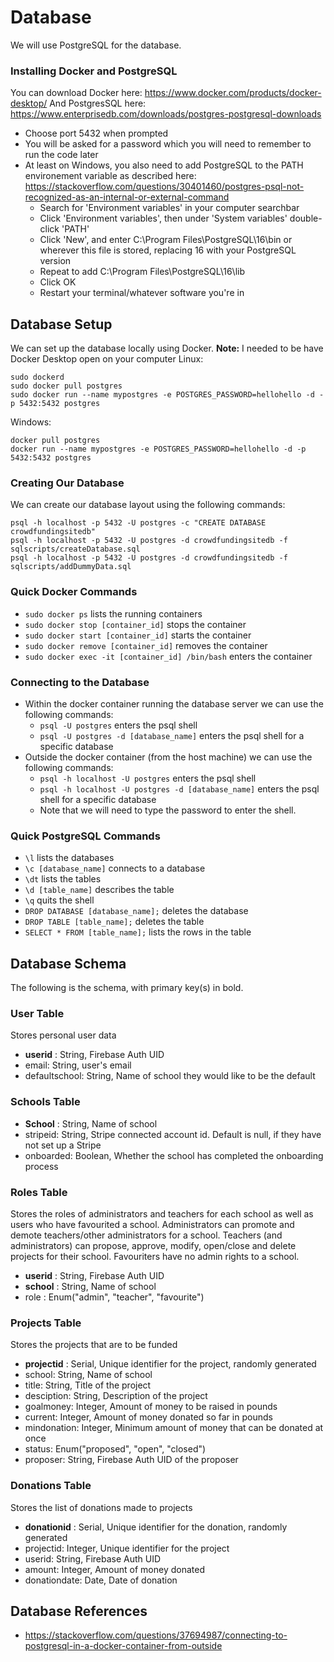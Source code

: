# Database
We will use PostgreSQL for the database. 

### Installing Docker and PostgreSQL
You can download Docker here: https://www.docker.com/products/docker-desktop/
And PostgresSQL here: https://www.enterprisedb.com/downloads/postgres-postgresql-downloads
- Choose port 5432 when prompted
- You will be asked for a password which you will need to remember to run the code later
- At least on Windows, you also need to add PostgreSQL to the PATH environement variable as described here: https://stackoverflow.com/questions/30401460/postgres-psql-not-recognized-as-an-internal-or-external-command
    - Search for 'Environment variables' in your computer searchbar
    - Click 'Environment variables', then under 'System variables' double-click 'PATH'
    - Click 'New', and enter C:\Program Files\PostgreSQL\16\bin or wherever this file is stored, replacing 16 with your PostgreSQL version
    - Repeat to add C:\Program Files\PostgreSQL\16\lib
    - Click OK
    - Restart your terminal/whatever software you're in

## Database Setup
We can set up the database locally using Docker.
**Note:** I needed to be have Docker Desktop open on your computer
Linux:
```
sudo dockerd
sudo docker pull postgres
sudo docker run --name mypostgres -e POSTGRES_PASSWORD=hellohello -d -p 5432:5432 postgres
```
Windows:
```
docker pull postgres
docker run --name mypostgres -e POSTGRES_PASSWORD=hellohello -d -p 5432:5432 postgres
```

### Creating Our Database
We can create our database layout using the following commands:
```
psql -h localhost -p 5432 -U postgres -c "CREATE DATABASE crowdfundingsitedb"
psql -h localhost -p 5432 -U postgres -d crowdfundingsitedb -f sqlscripts/createDatabase.sql
psql -h localhost -p 5432 -U postgres -d crowdfundingsitedb -f sqlscripts/addDummyData.sql
```

### Quick Docker Commands
- `sudo docker ps` lists the running containers
- `sudo docker stop [container_id]` stops the container
- `sudo docker start [container_id]` starts the container
- `sudo docker remove [container_id]` removes the container
- `sudo docker exec -it [container_id] /bin/bash` enters the container

### Connecting to the Database
- Within the docker container running the database server we can use the following commands:
    - `psql -U postgres` enters the psql shell
    - `psql -U postgres -d [database_name]` enters the psql shell for a specific database
- Outside the docker container (from the host machine) we can use the following commands:
    - `psql -h localhost -U postgres` enters the psql shell
    - `psql -h localhost -U postgres -d [database_name]` enters the psql shell for a specific database
    - Note that we will need to type the password to enter the shell.

### Quick PostgreSQL Commands
- `\l` lists the databases
- `\c [database_name]` connects to a database
- `\dt` lists the tables
- `\d [table_name]` describes the table
- `\q` quits the shell
- `DROP DATABASE [database_name];` deletes the database
- `DROP TABLE [table_name];` deletes the table
- `SELECT * FROM [table_name];` lists the rows in the table


## Database Schema
The following is the schema, with primary key(s) in bold.
### User Table
Stores personal user data
- **userid** : String, Firebase Auth UID
- email: String, user's email
- defaultschool: String, Name of school they would like to be the default

### Schools Table
- **School** : String, Name of school
- stripeid: String, Stripe connected account id. Default is null, if they have not set up a Stripe
- onboarded: Boolean, Whether the school has completed the onboarding process

### Roles Table
Stores the roles of administrators and teachers for each school as well as users who have favourited a school. Administrators can promote and demote teachers/other administrators for a school. Teachers (and administrators) can propose, approve, modify, open/close and delete projects for their school. Favouriters have no admin rights to a school.

- **userid** : String, Firebase Auth UID
- **school** : String, Name of school
- role : Enum("admin", "teacher", "favourite")

### Projects Table
Stores the projects that are to be funded
- **projectid** : Serial, Unique identifier for the project, randomly generated
- school: String, Name of school
- title: String, Title of the project
- desciption: String, Description of the project
- goalmoney: Integer, Amount of money to be raised in pounds
- current: Integer, Amount of money donated so far in pounds
- mindonation: Integer, Minimum amount of money that can be donated at once
- status: Enum("proposed", "open", "closed")
- proposer: String, Firebase Auth UID of the proposer

### Donations Table
Stores the list of donations made to projects
- **donationid** : Serial, Unique identifier for the donation, randomly generated
- projectid: Integer, Unique identifier for the project
- userid: String, Firebase Auth UID
- amount: Integer, Amount of money donated
- donationdate: Date, Date of donation


## Database References
- https://stackoverflow.com/questions/37694987/connecting-to-postgresql-in-a-docker-container-from-outside
